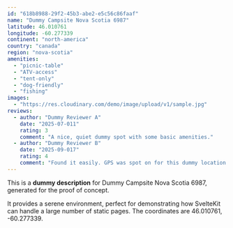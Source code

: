 ```yaml
---
id: "618b8988-29f2-45b3-abe2-e5c56c86faaf"
name: "Dummy Campsite Nova Scotia 6987"
latitude: 46.010761
longitude: -60.277339
continent: "north-america"
country: "canada"
region: "nova-scotia"
amenities:
  - "picnic-table"
  - "ATV-access"
  - "tent-only"
  - "dog-friendly"
  - "fishing"
images:
  - "https://res.cloudinary.com/demo/image/upload/v1/sample.jpg"
reviews:
  - author: "Dummy Reviewer A"
    date: "2025-07-011"
    rating: 3
    comment: "A nice, quiet dummy spot with some basic amenities."
  - author: "Dummy Reviewer B"
    date: "2025-09-017"
    rating: 4
    comment: "Found it easily. GPS was spot on for this dummy location."
---
```


This is a **dummy description** for Dummy Campsite Nova Scotia 6987, generated for the proof of concept.

It provides a serene environment, perfect for demonstrating how SvelteKit can handle a large number of static pages. The coordinates are 46.010761, -60.277339.

